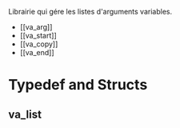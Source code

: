 Librairie qui gére les listes d'arguments variables.
- [[va_arg]]
- [[va_start]]
- [[va_copy]]
- [[va_end]]
# Typedef and Structs
## va_list
